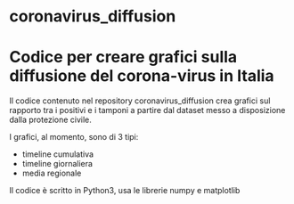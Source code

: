 # coronavirus_diffusion
# Codice per creare grafici sulla diffusione del corona-virus in Italia

Il codice contenuto nel repository coronavirus_diffusion crea grafici sul rapporto tra i positivi e i tamponi a partire dal dataset messo a disposizione dalla protezione civile. 

I grafici, al momento, sono di 3 tipi:
- timeline cumulativa
- timeline giornaliera
- media regionale

Il codice è scritto in Python3, usa le librerie numpy e matplotlib

